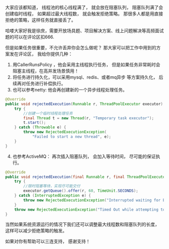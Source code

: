 



大家应该都知道，  线程池的核心线程满了， 就会放在阻塞队列，  阻塞队列满了会创建临时线程，  如果超过最大线程数， 就会触发拒绝策略。 那很多人都是用直接拒绝的策略，这样任务就直接丢了。



哈喽大家好我是徐庶，需要开放场具题、项目解决方案、线上问题解决等高频面试题的可以在评论区扣666.

但是如果任务很重要，不允许丢弃你会怎么做呢？  那大家可以把工作中用到的方案发在评论区， 我给你提供几种：



1.  用CallerRunsPolicy ，他会采用主线程执行任务， 但是如果任务非常耗时会阻塞主线程，在高并发场景慎用！
2. 将任务进行持久化，可以采用mysql、redis、或者mq异步 等方案持久化， 后续再对任务进行补偿执行。
3. 也可以参考netty: 他会再创建新的一个异步线程处理任务。

```java
@Override
public void rejectedExecution(Runnable r, ThreadPoolExecutor executor) {
    try {
        //创建一个临时线程处理任务
        final Thread t = new Thread(r, "Temporary task executor");
        t.start();
    } catch (Throwable e) {
        throw new RejectedExecutionException(
            "Failed to start a new thread", e);
    }
}
```

4. 也参考ActiveMQ： 再次插入阻塞队列，  会加入等待时间， 尽可能的保证执行。

```java
@Override
public void rejectedExecution(final Runnable r, final ThreadPoolExecutor executor) {
    try {
        //限时阻塞等待，实现尽可能交付
        executor.getQueue().offer(r, 60, TimeUnit.SECONDS);
    } catch (InterruptedException e) {
        throw new RejectedExecutionException("Interrupted waiting for BrokerService.worker");
    }
    throw new RejectedExecutionException("Timed Out while attempting to enqueue Task.");
}

```



当然如果系统资源运行的情况下我们还可以调整最大线程数和阻塞队列的长度， 这样可以减少拒绝策略的触发。      



如果对你有帮助可以三连支持， 感谢支持！

